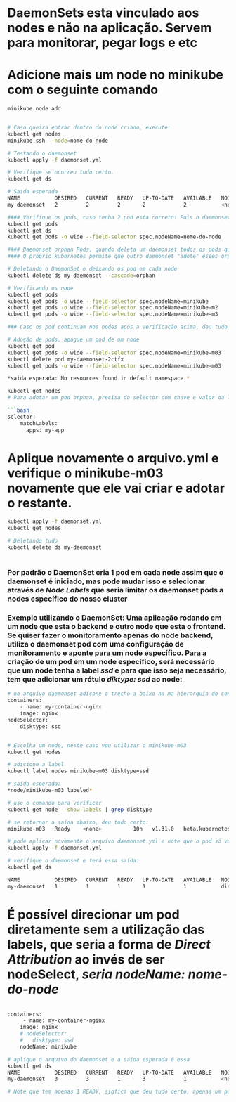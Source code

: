 # DaemonSets esta vinculado aos nodes e não na aplicação. Servem para monitorar, pegar logs e etc

# Adicione mais um node no minikube com o seguinte comando
```bash
minikube node add


# Caso queira entrar dentro do node criado, execute:
kubectl get nodes
minikube ssh --node=nome-do-node

# Testando o daemonset 
kubectl apply -f daemonset.yml 

# Verifique se ocorreu tudo certo.
kubectl get ds

# Saida esperada
NAME           DESIRED   CURRENT   READY   UP-TO-DATE   AVAILABLE   NODE SELECTOR   AGE
my-daemonset   2         2         2       2            2           <none>          22s

#### Verifique os pods, caso tenha 2 pod esta correto! Pois o daemonset vai criar quantos pod for preciso dependendo do seu ambiente cluster, se tiver 5 node, o daemonset vai criar 5 pod, 1 pod em cada node. Para verificar como e onde esses pods foram criados, segue
kubectl get pods
kubectl get ds
kubectl get pods -o wide --field-selector spec.nodeName=nome-do-node

#### Daemonset orphan Pods, quando deleta um daemonset todos os pods que estão em cada worker node também são removidos, com o oprhan pods isso é modificado e assim que deleta um daemonset os pods permanecem nos nodes
#### O próprio kubernetes permite que outro daemonset "adote" esses orphan pods, porém o novo daemonset precisa ter o mesmo seletor do daemonset anterior

# Deletando o DaemonSet e deixando os pod em cada node
kubectl delete ds my-daemonset --cascade=orphan

# Verificando os node
kubectl get pods
kubectl get pods -o wide --field-selector spec.nodeName=minikube
kubectl get pods -o wide --field-selector spec.nodeName=minikube-m2
kubectl get pods -o wide --field-selector spec.nodeName=minikube-m3

### Caso os pod continuam nos nodes após a verificação acima, deu tudo certo!

# Adoção de pods, apague um pod de um node
kubectl get pod
kubectl get pods -o wide --field-selector spec.nodeName=minikube-m03
kubectl delete pod my-daemonset-2ctfx
kubectl get pods -o wide --field-selector spec.nodeName=minikube-m03

*saida esperada: No resources found in default namespace.*

kubectl get nodes
# Para adotar um pod orphan, precisa do selector com chave e valor da labels do DaemonSet

```bash
selector:
    matchLabels:
      apps: my-app
```

# Aplique novamente o arquivo.yml e verifique o minikube-m03 novamente que ele vai criar e adotar o restante.
```bash
kubectl apply -f daemonset.yml
kubectl get nodes

# Deletando tudo
kubectl delete ds my-daemonset
```

#
### Por padrão o DaemonSet cria 1 pod em cada node assim que o daemonset é iniciado, mas pode mudar isso e selecionar através de *Node Labels* que seria limitar os daemonset pods a nodes específico do nosso cluster

### Exemplo utilizando o DaemonSet: Uma aplicação rodando em um node que esta o backend e outro node que esta o frontend. Se quiser fazer o monitoramento apenas do node backend, utiliza o daemonset pod com uma configuração de monitoramento e aponte para um node específico. Para a criação de um pod em um node específico, será necessário que um node tenha a label *ssd* e para que isso seja necessário, tem que adicionar um rótulo *diktype: ssd* ao node:
```bash
# no arquivo daemonset adicone o trecho a baixo na ma hierarquia do container
containers:
    - name: my-container-nginx
    image: nginx
nodeSelector: 
    disktype: ssd


# Escolha um node, neste caso vou utilizar o minikube-m03
kubectl get nodes

# adicione a label
kubectl label nodes minikube-m03 disktype=ssd

# saída esperada: 
*node/minikube-m03 labeled*

# use o comando para verificar 
kubectl get node --show-labels | grep disktype

# se retornar a saída abaixo, deu tudo certo:
minikube-m03   Ready    <none>          10h   v1.31.0   beta.kubernetes.io/arch=amd64,beta.kubernetes.io/os=linux,*disktype=ssd*,kubernetes.io/arch=amd64,kubernetes.io/hostname=minikube-m03,kubernetes.io/os=linux,minikube.k8s.io/commit=210b148df93a80eb872ecbeb7e35281b3c582c61,minikube.k8s.io/name=minikube,minikube.k8s.io/primary=false,minikube.k8s.io/updated_at=2024_11_07T13_17_18_0700,minikube.k8s.io/version=v1.34.0

# pode aplicar novamente o arquivo daemonset.yml e note que o pod só vai ser criado no node minikube-m03
kubectl apply -f daemonset.yml

# verifique o daemonset e terá essa saída:
kubectl get ds

NAME           DESIRED   CURRENT   READY   UP-TO-DATE   AVAILABLE   NODE SELECTOR   AGE
my-daemonset   1         1         1       1            1           disktype=ssd     3s


```

# É possível direcionar um pod diretamente sem a utilização das labels, que seria a forma de *Direct Attribution* ao invés de ser nodeSelect, *seria nodeName: nome-do-node*

```bash

containers:
     - name: my-container-nginx
    image: nginx
    # nodeSelector: 
    #   disktype: ssd
    nodeName: minikube

# aplique o arquivo do daemonset e a sáida esperada é essa
kubectl get ds
NAME           DESIRED   CURRENT   READY   UP-TO-DATE   AVAILABLE   NODE SELECTOR   AGE
my-daemonset   3         3         1       3            1           <none>          16s

# Note que tem apenas 1 READY, sigfica que deu tudo certo, apenas um pod foi adicionado ao node específico através de nodeName: xx

```